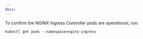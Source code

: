 ```yaml
---
docs:
---
```


To confirm the NGINX Ingress Controller pods are operational, run:

```shell
kubectl get pods --namespace=nginx-ingress
```
